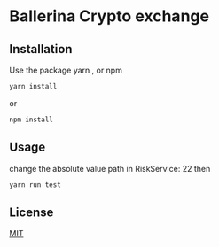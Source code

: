 # Ballerina Crypto exchange

## Installation

Use the package yarn , or npm

```bash
yarn install
```

or

```bash
npm install
```

## Usage

change the absolute value path in RiskService: 22
then

```typescript
yarn run test
```

## License

[MIT](https://choosealicense.com/licenses/mit/)
